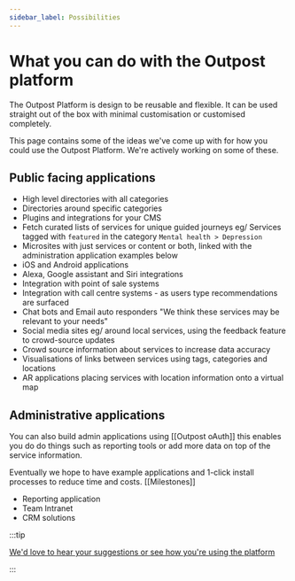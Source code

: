 ```yaml
---
sidebar_label: Possibilities
---
```


# What you can do with the Outpost platform

The Outpost Platform is design to be reusable and flexible. It can be used straight out of the box with minimal customisation or customised completely.

This page contains some of the ideas we've come up with for how you could use the Outpost Platform. We're actively working on some of these.

## Public facing applications

- High level directories with all categories
- Directories around specific categories
- Plugins and integrations for your CMS
- Fetch curated lists of services for unique guided journeys eg/ Services tagged with `featured` in the category `Mental health > Depression`
- Microsites with just services or content or both, linked with the administration application examples below
- iOS and Android applications
- Alexa, Google assistant and Siri integrations
- Integration with point of sale systems
- Integration with call centre systems - as users type recommendations are surfaced
- Chat bots and Email auto responders "We think these services may be relevant to your needs"
- Social media sites eg/ around local services, using the feedback feature to crowd-source updates
- Crowd source information about services to increase data accuracy
- Visualisations of links between services using tags, categories and locations
- AR applications placing services with location information onto a virtual map

## Administrative applications

You can also build admin applications using [[Outpost oAuth]] this enables you do do things such as reporting tools or add more data on top of the service information.

Eventually we hope to have example applications and 1-click install processes to reduce time and costs. [[Milestones]]

- Reporting application
- Team Intranet
- CRM solutions

:::tip

[We'd love to hear your suggestions or see how you're using the platform](https://github.com/wearefuturegov/outpost/discussions)

:::
